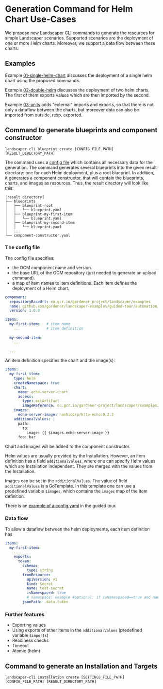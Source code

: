 # Generation Command for Helm Chart Use-Cases 

We propose new Landscaper CLI commands to generate the resources for simple Landscaper scenarios.
Supported scenarios are the deployment of one or more Helm charts. Moreover, we support a data flow between these charts.


## Examples

Example [01-single-helm-chart](./01-single-helm) discusses the deployment of a single helm chart using the
proposed commands.

Example [02-double-helm](./02-double-helm) discusses the deployment of two helm charts. 
The first of them exports values which are then imported by the second.

Example [03-units](./03-units) adds "external" imports and exports, so that there is not only a dataflow between the
charts, but moreover data can also be imported from outside, resp. exported. 


## Command to generate blueprints and component constructor

```shell
landscaper-cli blueprint create [CONFIG_FILE_PATH] [RESULT_DIRECTORY_PATH]
```

The command uses a [config file](#the-config-file) which contains all necessary data for the generation. 
The command generates several blueprints into the given result directory: one for each Helm deployment, plus a root 
blueprint. In addition, it generates a component constructor, that will contain the blueprints, charts, and images as
resources. Thus, the result directory will look like this:

```shell
[result directory]
├── blueprints
│   ├── blueprint-root
│   │   └── blueprint.yaml
│   ├── blueprint-my-first-item
│   │   └── blueprint.yaml
│   ├── blueprint-my-second-item
│   │   └── blueprint.yaml
│   ...
└── component-constructor.yaml
```

### The config file

The config file specifies:
- the OCM component name and version.
- the base URL of the OCM repository (just needed to generate an upload command).
- a map of item names to item definitions. Each item defines the deployment of a Helm chart.

```yaml
component:
  repositoryBaseUrl: eu.gcr.io/gardener-project/landscaper/examples
  name: github.com/gardener/landscaper-examples/guided-tour/automation/simple-helm
  version: 1.0.0

items:
  my-first-item:   # item name
    ...            # item definition
  
  my-second-item:
    ...
  
  ...
```

An item definition specifies the chart and the image(s):

```yaml
items:
  my-first-item:
    type: helm
    createNamespace: true
    chart:
      name: echo-server-chart
      access:
        type: ociArtifact
        imageReference: eu.gcr.io/gardener-project/landscaper/examples/charts/guided-tour/echo-server-extended:1.0.0
    images:
      echo-server-image: hashicorp/http-echo:0.2.3
    additionalValues: |
      path:
        to:
          image: {{ $images.echo-server-image }}
      foo: bar
```

Chart and images will be added to the component constructor. 

Helm values are usually provided by the Installation. However, an item definition has a field `additionalValues`, where 
one can specify Helm values which are Installation independent. They are merged with the values from the Installation. 

Images can be set in the `additionalValues`. 
The value of field `additionalValues` is a GoTemplate. In this template one can use a predefined variable `$images`, 
which contains the `images` map of the item definition.

There is an [example of a config.yaml](../guided-tour/automation/simple-helm/01-create-component/config.yaml) 
in the guided tour.

### Data flow

To allow a dataflow between the helm deployments, each item definition has 

```yaml
items:
  my-first-item:
    ...
    exports:
      token:
        schema:
          type: string
        fromResource:
          apiVersion: v1
          kind: Secret
          name: test-secret
          isNamespaced: true
          # namespace: example #optional: if isNamespaced==true and namespace is not set, use the release namespace
        jsonPath: .data.token
```


### Further features

- Exporting values
- Using exports of other items in the `additionalValues` (predefined variable `$imports`)
- Readiness checks
- Timeout
- Atomic (helm)


## Command to generate an Installation and Targets

```shell
landscaper-cli installation create [SETTINGS_FILE_PATH] [CONFIG_FILE_PATH] [RESULT_DIRECTORY_PATH]
```
